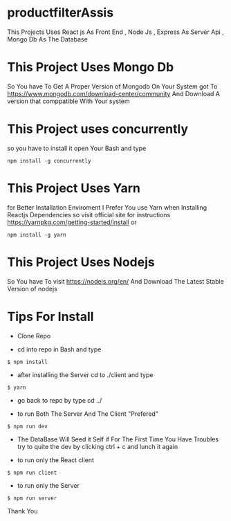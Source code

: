# productfilterAssis
 This Projects Uses React js As Front End , Node Js , Express  As Server Api , Mongo Db As The Database 

# This Project Uses Mongo Db 
So You have To Get A Proper Version of Mongodb On Your System 
got To https://www.mongodb.com/download-center/community
And Download A version that comppatible With Your system 

# This Project uses concurrently 
so you have to install it open Your Bash and type 
```shell
npm install -g concurrently 
```
# This Project Uses Yarn 
for Better Installation Enviroment I Prefer You use Yarn when Installing Reactjs Dependencies 
so visit official site for instructions https://yarnpkg.com/getting-started/install
or 
```shell
npm install -g yarn
```

# This Project Uses Nodejs 
So You have To visit https://nodejs.org/en/
And Download The Latest Stable Version of nodejs 


# Tips For Install 
+ Clone Repo 

+ cd into repo in Bash and type  
```shell
$ npm install 
```
+ after installing the Server cd to ./client and type

```shell
$ yarn
```
+ go back to repo by type cd ../

+ to run  Both The Server And The Client  "Prefered"
```shell
$ npm run dev 
```
+ The DataBase Will Seed it Self  if For The First Time You Have Troubles try to quite the dev by clicking ctrl + c and lunch it again

+ to run only the React client 
```shell
$ npm run client 
```
+ to run only the Server 
```shell
$ npm run server 
```
Thank You 

